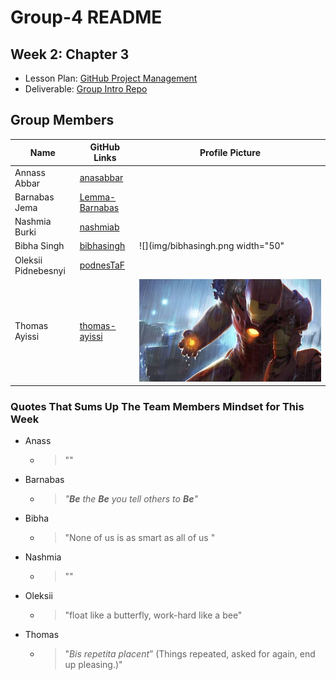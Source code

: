 # Group-4 README

## Week 2: Chapter 3

- Lesson Plan:
  [GitHub Project Management](https://github.com/HackYourFutureBelgium/workflows/blob/master/lesson-plans/github-project-management.md)
- Deliverable:
  [Group Intro Repo](https://github.com/HackYourFutureBelgium/workflows/blob/master/deliverables/group-introduction-repo.md)

## Group Members

| Name                | GitHub Links                                        | Profile Picture                   |
| ------------------- | --------------------------------------------------- | --------------------------------- |
| Annass Abbar        | [anasabbar](https://github.com/anasabbar)           |                                   |
| Barnabas Jema       | [Lemma-Barnabas](https://github.com/Lemma-Barnabas) |                                   |
| Nashmia Burki       | [nashmiab](https://github.com/nashmiab)             |                                   |
| Bibha Singh         | [bibhasingh](https://github.com/bibhasingh)         | ![](img/bibhasingh.png width="50" |
| Oleksii Pidnebesnyi | [podnesTaF](https://github.com/podnesTaF)           |                                   |
| Thomas Ayissi       | [thomas-ayissi](https://github.com/thomas-ayissi)   | ![](img/pic-thomas.jpeg)          |

### Quotes That Sums Up The Team Members Mindset for This Week

- Anass
  - > ""
- Barnabas
  - > _"**Be** the **Be** you tell others to **Be**"_
- Bibha
  - > "None of us is as smart as all of us "
- Nashmia
  - > ""
- Oleksii
  - > "float like a butterfly, work-hard like a bee"
- Thomas
  - > "_Bis repetita placent_” (Things repeated, asked for again, end up
    > pleasing.)"
